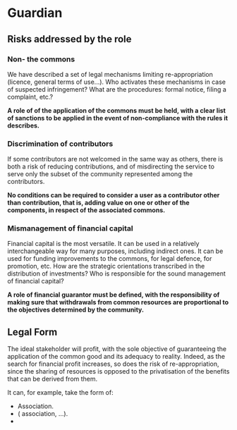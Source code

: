 # Guardian

## Risks addressed by the role

### Non-  the commons <a href="#respect-regles" id="respect-regles"></a>

We have described a set of legal mechanisms limiting re-appropriation (licence, general terms of use...). Who activates these mechanisms in case of suspected infringement? What are the procedures: formal notice, filing a complaint, etc.?

**A role of  of the application of the commons must be held, with a clear list of sanctions to be applied in the event of non-compliance with the rules it describes.**

### Discrimination of contributors <a href="#egalite" id="egalite"></a>

If some contributors are not welcomed in the same way as others, there is both a risk of reducing contributions, and of misdirecting the service to serve only the subset of the community represented among the contributors.

**No conditions can be required to consider a user as a contributor other than contribution, that is, adding value on one or other of the components, in respect of the associated commons.**

### Mismanagement of financial capital <a href="#garant-financier" id="garant-financier"></a>

Financial capital is the most versatile. It can be used in a relatively interchangeable way for many purposes, including indirect ones. It can be used for funding improvements to the commons, for legal defence, for promotion, etc. How are the strategic orientations transcribed in the distribution of investments? Who is responsible for the sound management of financial capital?

**A role of financial guarantor must be defined, with the responsibility of making sure that withdrawals from common resources are proportional to the objectives determined by the community.**

## Legal Form

The ideal stakeholder will  profit, with the sole objective of guaranteeing the application of the common good and its adequacy to reality. Indeed, as the search for financial profit increases, so does the risk of re-appropriation, since the sharing of resources is opposed to the privatisation of the benefits that can be derived from them.

It can, for example, take the form of:

* Association.
* &#x20;( association, …).
*
